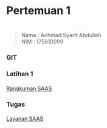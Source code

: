 # Pertemuan 1 <h1>
>Nama   : Achmad Syarif Abdullah                
>NIM    : 175610099
### GIT <h3>
### Latihan 1 <h4>
[Rangkuman SAAS](rangkuman-saas.md)
### Tugas <h4>
[Layanan SAAS](layanan-saas.md)